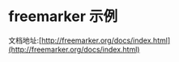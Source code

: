 # freemarker 示例

文档地址:[http://freemarker.org/docs/index.html](http://freemarker.org/docs/index.html)
    